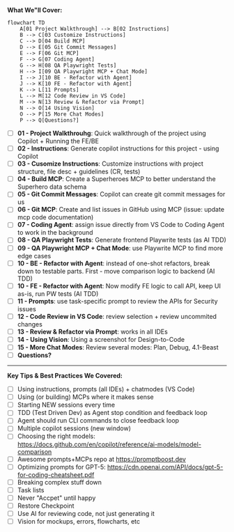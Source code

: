**What We"ll Cover:**

```mermaid
flowchart TD
	A[01 Project Walkthrough] --> B[02 Instructions]
	B --> C[03 Customize Instructions]
	C --> D[04 Build MCP]
	D --> E[05 Git Commit Messages]
	E --> F[06 Git MCP]
	F --> G[07 Coding Agent]
	G --> H[08 QA Playwright Tests]
	H --> I[09 QA Playwright MCP + Chat Mode]
	I --> J[10 BE - Refactor with Agent]
	J --> K[10 FE - Refactor with Agent]
	K --> L[11 Prompts]
	L --> M[12 Code Review in VS Code]
	M --> N[13 Review & Refactor via Prompt]
	N --> O[14 Using Vision]
	O --> P[15 More Chat Modes]
	P --> Q[Questions?]
```
- [ ] **01 - Project Walkthrouhg**: Quick walkthrough of the project using Copilot + Running the FE/BE
- [ ] **02 - Instructions**: Generate copilot instructions for this project - using Copilot
- [ ] **03 - Cusomize Instructions**: Customize instructions with project structure, file desc + guidelines (CR, tests)
- [ ] **04 - Build MCP**: Create a Superheroes MCP to better understand the Superhero data schema
- [ ] **05 - Git Commit Messages**: Copilot can create git commit messages for us
- [ ] **06 - Git MCP**: Create and list issues in GitHub using MCP (issue: update mcp code documentation)
- [ ] **07 - Coding Agent**: assign issue directly from VS Code to Coding Agent to work in the background
- [ ] **08 - QA Playwright Tests**: Generate frontend Playwrite tests (as AI TDD)
- [ ] **09 - QA Playwright MCP + Chat Mode**: use Playwrite MCP to find more edge cases
- [ ] **10 - BE - Refactor with Agent**: instead of one-shot refactors, break down to testable parts. First - move comparison logic to backend (AI TDD)
- [ ] **10 - FE - Refactor with Agent**: Now modify FE logic to call API, keep UI as-is, run PW tests (AI TDD)
- [ ] **11 - Prompts**: use task-specific prompt to review the APIs for Security issues
- [ ] **12 - Code Review in VS Code**: review selection + review uncommited changes
- [ ] **13 - Review & Refactor via Prompt**: works in all IDEs
- [ ] **14 - Using Vision**: Using a screenshot for Design-to-Code
- [ ] **15 - More Chat Modes**: Review several modes: Plan, Debug, 4.1-Beast
- [ ] **Questions?**

---

**Key Tips & Best Practices We Covered:**
- [ ] Using instructions, prompts (all IDEs) + chatmodes (VS Code)
- [ ] Using (or building) MCPs where it makes sense
- [ ] Starting NEW sessions every time
- [ ] TDD (Test Driven Dev) as Agent stop condition and feedback loop
- [ ] Agent should run CLI commands to close feedback loop
- [ ] Multiple copilot sessions (new window)
- [ ] Choosing the right models: https://docs.github.com/en/copilot/reference/ai-models/model-comparison
- [ ] Awesome prompts+MCPs repo at https://promptboost.dev
- [ ] Optimizing prompts for GPT-5: https://cdn.openai.com/API/docs/gpt-5-for-coding-cheatsheet.pdf
- [ ] Breaking complex stuff down
- [ ] Task lists
- [ ] Never "Accpet" until happy
- [ ] Restore Checkpoint
- [ ] Use AI for reviewing code, not just generating it
- [ ] Vision for mockups, errors, flowcharts, etc